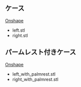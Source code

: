 ## ケース

[Onshape](https://cad.onshape.com/documents/99ac2a040ba6359cc14b7947/w/5db2decaeaf8618e452eca8a/e/1233a5ba88eb4c997b89bcf1)

* left.stl
* right.stl


## パームレスト付きケース

[Onshape](https://cad.onshape.com/documents/f12508bcbbf23d3b0f91d463/w/c02f327155a34e37a0b70303/e/b87303f77526a098237cbe79)

* left_with_palmrest.stl
* right_with_palmrest.stl

